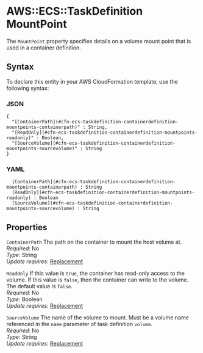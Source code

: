 # AWS::ECS::TaskDefinition MountPoint<a name="aws-properties-ecs-taskdefinition-containerdefinitions-mountpoints"></a>

The `MountPoint` property specifies details on a volume mount point that is used in a container definition\.

## Syntax<a name="aws-properties-ecs-taskdefinition-containerdefinitions-mountpoints-syntax"></a>

To declare this entity in your AWS CloudFormation template, use the following syntax:

### JSON<a name="aws-properties-ecs-taskdefinition-containerdefinitions-mountpoints-syntax.json"></a>

```
{
  "[ContainerPath](#cfn-ecs-taskdefinition-containerdefinition-mountpoints-containerpath)" : String,
  "[ReadOnly](#cfn-ecs-taskdefinition-containerdefinition-mountpoints-readonly)" : Boolean,
  "[SourceVolume](#cfn-ecs-taskdefinition-containerdefinition-mountpoints-sourcevolume)" : String
}
```

### YAML<a name="aws-properties-ecs-taskdefinition-containerdefinitions-mountpoints-syntax.yaml"></a>

```
﻿  [ContainerPath](#cfn-ecs-taskdefinition-containerdefinition-mountpoints-containerpath) : String
﻿  [ReadOnly](#cfn-ecs-taskdefinition-containerdefinition-mountpoints-readonly) : Boolean
﻿  [SourceVolume](#cfn-ecs-taskdefinition-containerdefinition-mountpoints-sourcevolume) : String
```

## Properties<a name="aws-properties-ecs-taskdefinition-containerdefinitions-mountpoints-properties"></a>

`ContainerPath`  <a name="cfn-ecs-taskdefinition-containerdefinition-mountpoints-containerpath"></a>
The path on the container to mount the host volume at\.  
*Required*: No  
*Type*: String  
*Update requires*: [Replacement](https://docs.aws.amazon.com/AWSCloudFormation/latest/UserGuide/using-cfn-updating-stacks-update-behaviors.html#update-replacement)

`ReadOnly`  <a name="cfn-ecs-taskdefinition-containerdefinition-mountpoints-readonly"></a>
If this value is `true`, the container has read\-only access to the volume\. If this value is `false`, then the container can write to the volume\. The default value is `false`\.  
*Required*: No  
*Type*: Boolean  
*Update requires*: [Replacement](https://docs.aws.amazon.com/AWSCloudFormation/latest/UserGuide/using-cfn-updating-stacks-update-behaviors.html#update-replacement)

`SourceVolume`  <a name="cfn-ecs-taskdefinition-containerdefinition-mountpoints-sourcevolume"></a>
The name of the volume to mount\. Must be a volume name referenced in the `name` parameter of task definition `volume`\.  
*Required*: No  
*Type*: String  
*Update requires*: [Replacement](https://docs.aws.amazon.com/AWSCloudFormation/latest/UserGuide/using-cfn-updating-stacks-update-behaviors.html#update-replacement)
